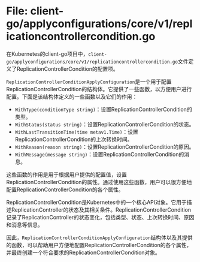 # File: client-go/applyconfigurations/core/v1/replicationcontrollercondition.go

在Kubernetes的client-go项目中，`client-go/applyconfigurations/core/v1/replicationcontrollercondition.go`文件定义了ReplicationControllerCondition的配置项。

`ReplicationControllerConditionApplyConfiguration`是一个用于配置ReplicationControllerCondition的结构体。它提供了一些函数，以方便用户进行配置。下面是该结构体定义的一些函数以及它们的作用：

- `WithType(conditionType string)`：设置ReplicationControllerCondition的类型。
- `WithStatus(status string)`：设置ReplicationControllerCondition的状态。
- `WithLastTransitionTime(time metav1.Time)`：设置ReplicationControllerCondition的上次转换时间。
- `WithReason(reason string)`：设置ReplicationControllerCondition的原因。
- `WithMessage(message string)`：设置ReplicationControllerCondition的消息。

这些函数的作用是用于根据用户提供的配置值，设置ReplicationControllerCondition的属性。通过使用这些函数，用户可以很方便地配置ReplicationControllerCondition的各个属性。

ReplicationControllerCondition是Kubernetes中的一个核心API对象。它用于描述ReplicationController的状态及其相关条件。ReplicationControllerCondition记录了ReplicationController的状态变化，包括类型、状态、上次转换时间、原因和消息等信息。

因此，`ReplicationControllerConditionApplyConfiguration`结构体以及其提供的函数，可以帮助用户方便地配置ReplicationControllerCondition的各个属性，并最终创建一个符合要求的ReplicationControllerCondition对象。


